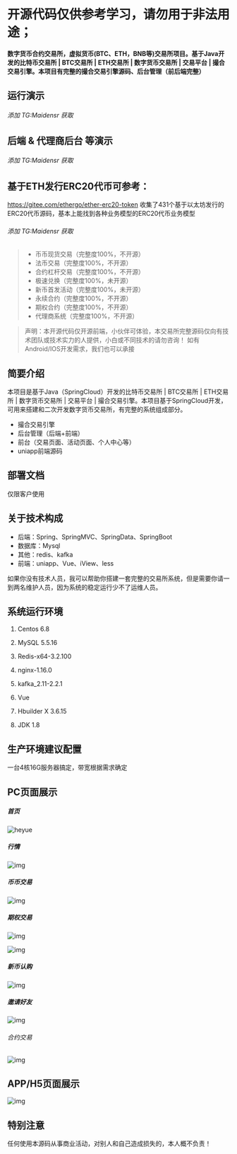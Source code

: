 # 开源代码仅供参考学习，请勿用于非法用途；

#### 数字货币合约交易所，虚拟货币(BTC、ETH，BNB等)交易所项目。基于Java开发的比特币交易所 | BTC交易所 | ETH交易所 | 数字货币交易所 | 交易平台 | 撮合交易引擎。本项目有完整的撮合交易引擎源码、后台管理（前后端完整）

## 运行演示

###### 添加 TG:Maidensr 获取

## 后端 & 代理商后台 等演示

###### 添加 TG:Maidensr 获取

## 基于ETH发行ERC20代币可参考：

https://gitee.com/ethergo/ether-erc20-token
收集了431个基于以太坊发行的ERC20代币源码，基本上能找到各种业务模型的ERC20代币业务模型

###### 添加 TG:Maidensr 获取



> - 币币现货交易（完整度100%，不开源）
> - 法币交易（完整度100%，不开源）
> - 合约杠杆交易（完整度100%，不开源）
> - 极速兑换（完整度100%，未开源）
> - 新币首发活动（完整度100%，未开源）
> - 永续合约（完整度100%，不开源）
> - 期权合约（完整度100%，不开源）
> - 代理商系统（完整度100%，不开源）

> 声明：本开源代码仅开源前端，小伙伴可体验，本交易所完整源码仅向有技术团队或技术实力的人提供，小白或不同技术的请勿咨询！
> 如有Android/IOS开发需求，我们也可以承接

## 简要介绍

本项目是基于Java（SpringCloud）开发的比特币交易所 | BTC交易所 | ETH交易所 | 数字货币交易所 | 交易平台 | 撮合交易引擎。本项目基于SpringCloud开发，可用来搭建和二次开发数字货币交易所，有完整的系统组成部分。

- 撮合交易引擎
- 后台管理（后端+前端）
- 前台（交易页面、活动页面、个人中心等）
- uniapp前端源码

## 部署文档

仅限客户使用

## 关于技术构成

- 后端：Spring、SpringMVC、SpringData、SpringBoot
- 数据库：Mysql
- 其他：redis、kafka
- 前端：uniapp、Vue、iView、less


如果你没有技术人员，我可以帮助你搭建一套完整的交易所系统，但是需要你请一到两名维护人员，因为系统的稳定运行少不了运维人员。

## 系统运行环境

1. Centos 6.8

2. MySQL 5.5.16

3. Redis-x64-3.2.100

4. nginx-1.16.0

5. kafka_2.11-2.2.1

6. Vue

7. Hbuilder X 3.6.15

8. JDK 1.8


## 生产环境建议配置

一台4核16G服务器搞定，带宽根据需求确定

## PC页面展示

##### 首页

![heyue](/img/001%20(1).png)

##### 行情

![img](/img/001%20(2).png)

##### 币币交易

![img](/img/001%20(3).png)

##### 期权交易

![img](/img/001%20(4).png)

![img](/img/001%20(5).png)

##### 新币认购

![img](/img/001%20(6).png)

##### 邀请好友

![img](/img/001%20(7).png)

###### 合约交易

![img](/img/heyue.png)

## APP/H5页面展示

![img](/img/app.png)

## 特别注意

任何使用本源码从事商业活动，对别人和自己造成损失的，本人概不负责！
